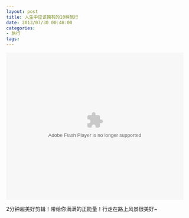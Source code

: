 ```yaml
---
layout: post
title: 人生中应该拥有的10种旅行
date: 2013/07/30 00:48:00
categories:
- 旅行
tags:
---
```


<embed src="http://player.ku6.com/refer/upPDKvBiyIQf-MvB8DRWTw../v.swf" width="480" height="400" allowscriptaccess="always" allowfullscreen="true" type="application/x-shockwave-flash" flashvars="from=ku6" />

2分钟超美好剪辑！带给你满满的正能量！行走在路上风景很美好~
